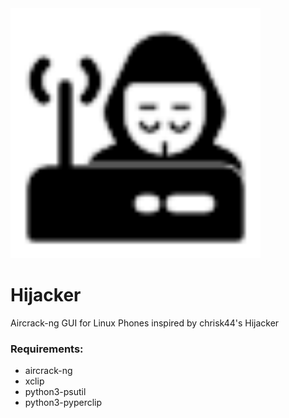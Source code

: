 <img width="400px" src="https://raw.githubusercontent.com/Shubhamvis98/hijacker/wip/in.fossfrog.hijacker.svg">

# Hijacker
Aircrack-ng GUI for Linux Phones inspired by chrisk44's Hijacker

### Requirements:
- aircrack-ng
- xclip
- python3-psutil
- python3-pyperclip
